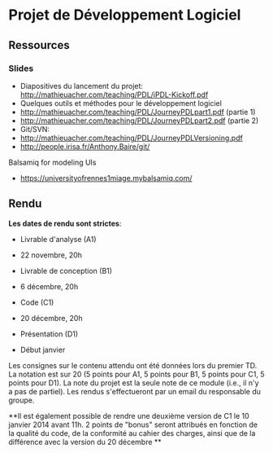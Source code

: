 # Projet de Développement Logiciel

## Ressources 

### Slides
 
 * Diapositives du lancement du projet: http://mathieuacher.com/teaching/PDL/iPDL-Kickoff.pdf
 * Quelques outils et méthodes pour le développement logiciel
  * http://mathieuacher.com/teaching/PDL/JourneyPDLpart1.pdf (partie 1)
  * http://mathieuacher.com/teaching/PDL/JourneyPDLpart2.pdf (partie 2)
 * Git/SVN:
  * http://mathieuacher.com/teaching/PDL/JourneyPDLVersioning.pdf
  * http://people.irisa.fr/Anthony.Baire/git/

Balsamiq for modeling UIs
 * https://universityofrennes1miage.mybalsamiq.com/


  
## Rendu 

 **Les dates de rendu sont strictes**:
 
 * Livrable d'analyse (A1)
  * 22 novembre, 20h
 
 * Livrable de conception (B1)
  * 6 décembre, 20h 
 
 * Code (C1)
  * 20 décembre, 20h
 
 * Présentation (D1)
  * Début janvier
    
Les consignes sur le contenu attendu ont été données lors du premier TD. 
La notation est sur 20 (5 points pour A1, 5 points pour B1, 5 points pour C1, 5 points pour D1). 
La note du projet est la seule note de ce module (i.e., il n'y a pas de partiel).
Les rendus s'effectueront par un email du responsable du groupe. 

**Il est également possible de rendre une deuxième version de C1 le 10 janvier 2014 avant 11h. 
2 points de "bonus" seront attribués en fonction de la qualité du code, de la conformité au cahier des charges, ainsi que de la différence avec la version du 20 décembre
**
   

